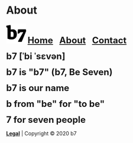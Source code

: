 # About
<img alt="b7" width="54" height="54" src="b7.svg"> <strong><font size="5"><a href="https://b7.github.io">Home</a> &nbsp; <a href="https://b7.github.io/about">About</a> &nbsp; <a href="https://b7.github.io/contact">Contact</a></font></strong>

<strong><font size="5">b7 [ˈbi ˈsɛvən]</font></strong>

<strong><font size="5">b7 is "b7" (b7, Be Seven)</font></strong>

<strong><font size="5">b7 is our name</font></strong>

<strong><font size="5">b from "be" for "to be"</font></strong>

<strong><font size="5">7 for seven people</font></strong>

<strong><a href="https://b7.github.io/legal">Legal</a></strong> | Copyright © 2020 b7
